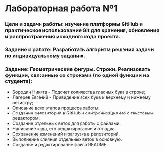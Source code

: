 # Лабораторная работа Nº1
### Цели и задачи работы: изучение платформы GitHub и практическое использование Git для хранения, обновления и распространения исходного кода проекта. 
### Задание к работе: Разработать алгоритм решения задачи по индивидуальному заданию. 
### Задание: Геометрические фигуры. Строки. Реализовать функции, связанные со строками (по одной функции на студента):
* Бородин Никита -  Подсчет количества гласных букв в строке;
* Лагерев Евгений - Привидение всех букв к верхнему и нижнему регистру;
* Описание всех этапов процесса работы:
* Создание репозитория в GitHub и синхронизация его с текстовым редактором.
* Создание отдельных веток для работы с файлами.
* ﻿﻿﻿Написание кода, его редактирование и отладка.
* Сохранение изменений и загрузка в репозиторий.
* Выполнение слияния отдельных веток в основную.
* Создание и редактирование файла README.
